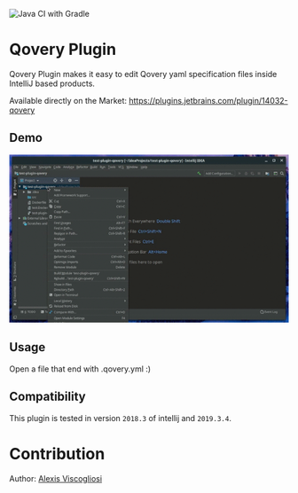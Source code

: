 ![Java CI with Gradle](https://github.com/Qovery/intellij-qovery-plugin/workflows/Java%20CI%20with%20Gradle/badge.svg)

# Qovery Plugin
Qovery Plugin makes it easy to edit Qovery yaml specification files inside IntelliJ based products.

Available directly on the Market: https://plugins.jetbrains.com/plugin/14032-qovery

## Demo 
![Demo of the plugin](.github/plugin-demo.gif)

## Usage
Open a file that end with .qovery.yml :)

## Compatibility
This plugin is tested in version `2018.3` of intellij and `2019.3.4`.

# Contribution

Author: [Alexis Viscogliosi](https://github.com/alexisvisco)
